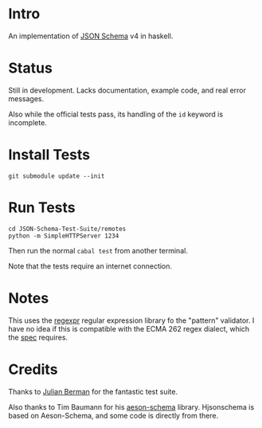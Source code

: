 # Intro

An implementation of [JSON Schema](http://json-schema.org/) v4 in haskell.

# Status

Still in development. Lacks documentation, example code, and real error messages.

Also while the official tests pass, its handling of the `id` keyword is incomplete.

# Install Tests

    git submodule update --init

# Run Tests

    cd JSON-Schema-Test-Suite/remotes
    python -m SimpleHTTPServer 1234

Then run the normal `cabal test` from another terminal.

Note that the tests require an internet connection.

# Notes

This uses the [regexpr](https://hackage.haskell.org/package/regexpr-0.5.4) regular expression library fo the "pattern" validator. I have no idea if this is compatible with the ECMA 262 regex dialect, which the [spec](http://json-schema.org/latest/json-schema-validation.html#anchor33) requires.

# Credits

Thanks to [Julian Berman](https://github.com/Julian) for the fantastic test suite.

Also thanks to Tim Baumann for his [aeson-schema](https://hackage.haskell.org/package/aeson-schema) library. Hjsonschema is based on Aeson-Schema, and some code is directly from there.
